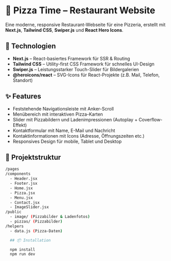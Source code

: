 # 🍕 Pizza Time – Restaurant Website

Eine moderne, responsive Restaurant-Webseite für eine Pizzeria, erstellt mit **Next.js**, **Tailwind CSS**, **Swiper.js** und **React Hero Icons**.

## 🚀 Technologien

- **Next.js** – React-basiertes Framework für SSR & Routing
- **Tailwind CSS** – Utility-first CSS Framework für schnelles UI-Design
- **Swiper.js** – Leistungsstarker Touch-Slider für Bildergalerien
- **@heroicons/react** – SVG-Icons für React-Projekte (z.B. Mail, Telefon, Standort)

## ✨ Features

- Feststehende Navigationsleiste mit Anker-Scroll
- Menübereich mit interaktiven Pizza-Karten
- Slider mit Pizzabildern und Ladenimpressionen (Autoplay + Coverflow-Effekt)
- Kontaktformular mit Name, E-Mail und Nachricht
- Kontaktinformationen mit Icons (Adresse, Öffnungszeiten etc.)
- Responsives Design für mobile, Tablet und Desktop

## 📁 Projektstruktur

```bash
/pages
/components
  - Header.jsx
  - Footer.jsx
  - Home.jsx
  - Pizza.jsx
  - Menu.jsx
  - Contact.jsx
  - ImageSlider.jsx
/public
  - image/ (Pizzabilder & Ladenfotos)
  - pizzas/ (Pizzabilder)
/helpers
  - data.js (Pizza-Daten)

  ## 📦 Installation

  npm install
  npm run dev
